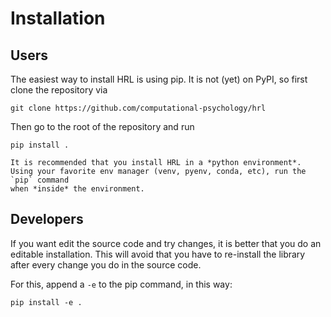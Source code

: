 # Installation

## Users

The easiest way to install HRL is using pip.
It is not (yet) on PyPI, so first clone the repository via

```
git clone https://github.com/computational-psychology/hrl
```

Then go to the root of the repository and run

```
pip install .
```

```{note}
It is recommended that you install HRL in a *python environment*. 
Using your favorite env manager (venv, pyenv, conda, etc), run the `pip` command 
when *inside* the environment.
```



## Developers

If you want edit the source code and try changes, it is better that you do an 
editable installation. This will avoid that you have to re-install the library
after every change you do in the source code.

For this, append a `-e` to the pip command, in this way:

```
pip install -e .
```


